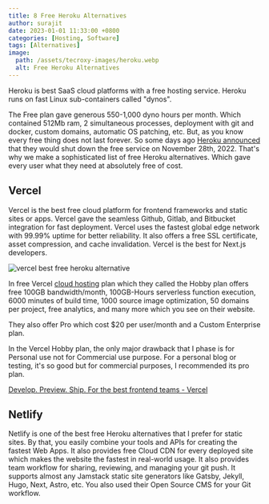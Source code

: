 ```yaml
---
title: 8 Free Heroku Alternatives
author: surajit
date: 2023-01-01 11:33:00 +0800
categories: [Hosting, Software]
tags: [Alternatives]
image:
  path: /assets/tecroxy-images/heroku.webp
  alt: Free Heroku Alternatives
---
```


Heroku is best SaaS cloud platforms with a free hosting service. Heroku runs on fast Linux sub-containers called "dynos".

The Free plan gave generous 550-1,000 dyno hours per month. Which contained 512Mb ram, 2 simultaneous processes, deployment with git and docker, custom domains, automatic OS patching, etc. 
But, as you know every free thing does not last forever. So some days ago [Heroku announced](https://blog.heroku.com/next-chapter) that they would shut down the free service on November 28th, 2022. That's why we make a sophisticated list of free Heroku alternatives. Which gave every user what they need at absolutely free of cost.

## **Vercel**

Vercel is the best free cloud platform for frontend frameworks and static sites or apps. Vercel gave the seamless Github, Gitlab, and Bitbucket integration for fast deployment. Vercel uses the fastest global edge network with 99.99% uptime for better reliability. It also offers a free SSL certificate, asset compression, and cache invalidation. Vercel is the best for Next.js developers. 

![vercel best free heroku alternative](/assets/tecroxy-images/vercel.webp)

In free Vercel [cloud hosting](https://tecroxy.com/cloudways-review) plan which they called the Hobby plan offers free 100GB bandwidth/month, 100GB-Hours serverless function execution, 6000 minutes of build time, 1000 source image optimization, 50 domains per project, free analytics, and many more which you see on their website.

They also offer Pro which cost $20 per user/month and a Custom Enterprise plan.

In the Vercel Hobby plan, the only major drawback that I phase is for Personal use not for Commercial use purpose. For a personal blog or testing, it's so good but for commercial purposes, I recommended its pro plan.

[Develop. Preview. Ship. For the best frontend teams - Vercel](https://vercel.com/)

## **Netlify**

Netlify is one of the best free Heroku alternatives that I prefer for static sites. By that, you easily combine your tools and APIs for creating the fastest Web Apps. It also provides free Cloud CDN for every deployed site which makes the website the fastest in real-world usage. It also provides team workflow for sharing, reviewing, and managing your git push. It supports almost any Jamstack static site generators like Gatsby, Jekyll, Hugo, Next, Astro, etc. You also used their Open Source CMS for your Git workflow.
